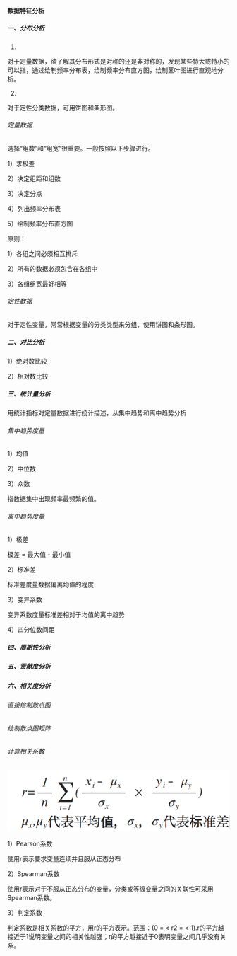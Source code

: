 #### 数据特征分析

##### 一、分布分析

1.
对于定量数据，欲了解其分布形式是对称的还是非对称的，发现某些特大或特小的可以指，通过绘制频率分布表，绘制频率分布直方图，绘制茎叶图进行直观地分析。

2.
对于定性分类数据，可用饼图和条形图。

###### 定量数据

选择“组数”和“组宽”很重要。一般按照以下步骤进行。

1）求极差

2）决定组距和组数

3）决定分点

4）列出频率分布表

5）绘制频率分布直方图

原则：

1）各组之间必须相互排斥

2）所有的数据必须包含在各组中

3）各组组宽最好相等

###### 定性数据

对于定性变量，常常根据变量的分类类型来分组，使用饼图和条形图。

##### 二、对比分析

1）绝对数比较

2）相对数比较

##### 三、统计量分析

用统计指标对定量数据进行统计描述，从集中趋势和离中趋势分析

###### 集中趋势度量

1）均值

2）中位数

3）众数

指数据集中出现频率最频繁的值。

###### 离中趋势度量

1）极差

极差 = 最大值 - 最小值

2）标准差

标准差度量数据偏离均值的程度

3）变异系数

变异系数度量标准差相对于均值的离中趋势

4）四分位数间距

##### 四、周期性分析

##### 五、贡献度分析

##### 六、相关度分析

###### 直接绘制散点图

###### 绘制散点图矩阵

###### 计算相关系数

![image](file/pics/corrcoef.png)

1）Pearson系数

使用r表示要求变量连续并且服从正态分布

2）Spearman系数

使用r表示对于不服从正态分布的变量，分类或等级变量之间的关联性可采用Spearman系数。

3）判定系数

判定系数是相关系数的平方，用r的平方表示。范围：(0 = < r2 = < 1).r的平方越接近于1说明变量之间的相关性越强；r的平方越接近于0表明变量之间几乎没有关系。







